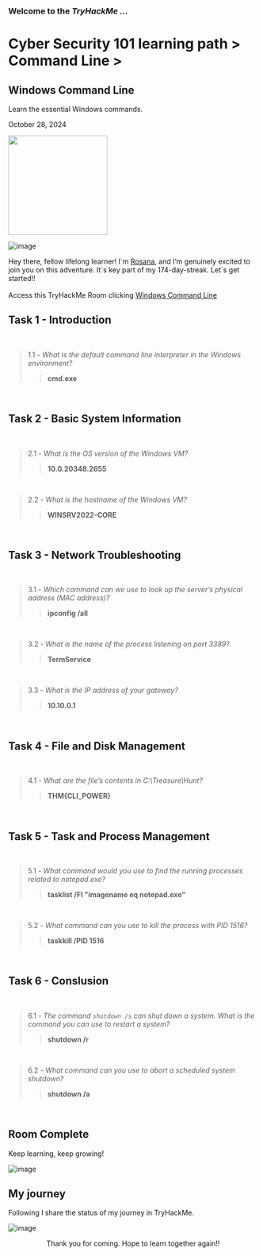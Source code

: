 <h3> Welcome to the <em>TryHackMe ...</em></h3>
<h1>Cyber Security 101 learning path > Command Line ></h1>
<h2>Windows Command Line</h2>
<p>Learn the essential Windows commands.</p>
<p>October 28, 2024<br></p>

<img src="https://github.com/user-attachments/assets/5edb28e0-7367-404b-9da9-05c941bbc3b0" height="200" width="200">

![image](https://github.com/user-attachments/assets/a4856ad5-db57-43f9-9c63-e8e358603251)


<p>Hey there, fellow lifelong learner! I´m <a href="https://www.linkedin.com/in/rosanafssantos/">Rosana</a>, and I’m genuinely excited to join you on this adventure. It´s key part of my 174-day-streak. Let´s get started!!<br><br>
Access this TryHackMe Room clicking <a href="https://tryhackme.com/r/room/windowscommandline">Windows Command Line</a></p>

<h2>Task 1 - Introduction</h2>
<br>

> 1.1 - <em>What is the default command line interpreter in the Windows environment?</em><br>
>> <strong>cmd.exe</strong><br>
<p><br></p>

<h2>Task 2 - Basic System Information</h2>
<br>

> 2.1 - <em>What is the OS version of the Windows VM?</em><br>
>> <strong>10.0.20348.2655</strong><br>
<p><br></p>

> 2.2 - <em>What is the hostname of the Windows VM?</em><br>
>> <strong>WINSRV2022-CORE</strong><br>
<p><br></p>

<h2>Task 3 - Network Troubleshooting</h2>
<br>

> 3.1 - <em>Which command can we use to look up the server’s physical address (MAC address)?</em><br>
>> <strong>ipconfig /all</strong><br>
<p><br></p>

> 3.2 - <em>What is the name of the process listening on port 3389?</em><br>
>> <strong>TermService</strong><br>
<p><br></p>

> 3.3 - <em>What is the IP address of your gateway?</em><br>
>> <strong>10.10.0.1</strong><br>
<p><br></p>

<h2>Task 4 - File and Disk Management</h2>
<br>

> 4.1 - <em>What are the file’s contents in C:\Treasure\Hunt?</em><br>
>> <strong>THM{CLI_POWER}</strong><br>
<p><br></p>

<h2>Task 5 - Task and Process Management</h2>
<br>

> 5.1 - <em>What command would you use to find the running processes related to notepad.exe?</em><br>
>> <strong>tasklist /FI "imagename eq notepad.exe"</strong><br>
<p><br></p>

> 5.2 - <em>What command can you use to kill the process with PID 1516?</em><br>
>> <strong>taskkill /PID 1516</strong><br>
<p><br></p>

<h2>Task 6 - Conslusion</h2>
<br>

> 6.1 - <em>The command <code>shutdown /s</code> can shut down a system. What is the command you can use to restart a system?</em><br>
>> <strong>shutdown /r</strong><br>
<p><br></p>

> 6.2 - <em>What command can you use to abort a scheduled system shutdown?</em><br>
>> <strong>shutdown /a</strong><br>
<p><br></p>


<h2>Room Complete</h2>
<p>Keep learning, keep growing!<br>

![image](https://github.com/user-attachments/assets/3a74e89d-de12-4f9f-8ec1-4b21e40a09d5)


<h2>My journey</h2>
<p></p>Following I share the status of my journey in TryHackMe.</p>

![image](https://github.com/user-attachments/assets/9f13300c-1bad-4272-a9ee-78c83eb47c19)

<p></p>

<p style="text-align: center;">Thank you for coming. Hope to learn together again!!</p>
